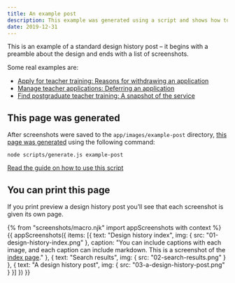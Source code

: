 ```yaml
---
title: An example post
description: This example was generated using a script and shows how to use the screenshots macro.
date: 2019-12-31
---
```


This is an example of a standard design history post – it begins with a preamble about the design and ends with a list of screenshots.

Some real examples are:

* [Apply for teacher training: Reasons for withdrawing an application](https://bat-design-history.netlify.app/apply-for-teacher-training/reason-for-withdraw/)
* [Manage teacher applications: Deferring an application](https://bat-design-history.netlify.app/manage-teacher-training-applications/deferring-applications-to-the-next-cycle/)
* [Find postgraduate teacher training: A snapshot of the service](https://bat-design-history.netlify.app/find-teacher-training/find-december-2019/)

## This page was generated

After screenshots were saved to the `app/images/example-post` directory, [this page was generated](https://github.com/DFE-Digital/govuk-design-history/pull/11/commits/473f5aca5d978a3d18ac188b98c6c8ef6c000713) using the following command:

```
node scripts/generate.js example-post
```

[Read the guide on how to use this script](/generate-a-page-of-screenshots/#generate-a-page-of-screenshots-from-a-folder-of-images)

## You can print this page

If you print preview a design history post you’ll see that each screenshot is given its own page.

{% from "screenshots/macro.njk" import appScreenshots with context %}
{{ appScreenshots({
  items: [{
      text: "Design history index",
      img: { src: "01-design-history-index.png" },
      caption: "You can include captions with each image, and each caption can include markdown. This is a screenshot of the [index page](/)."
    }, {
      text: "Search results",
      img: { src: "02-search-results.png" }
    }, {
      text: "A design history post",
      img: { src: "03-a-design-history-post.png" }
    }]
}) }}
